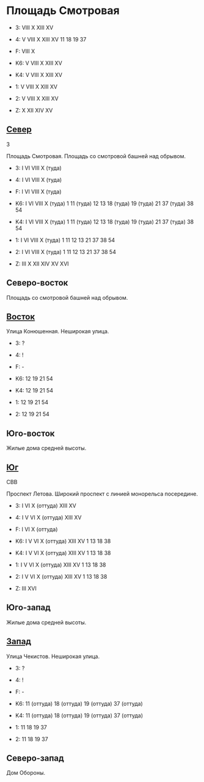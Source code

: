 # Площадь Смотровая

* 3:    VIII    X   XIII    XV
* 4:    V   VIII    X   XIII    XV
        11  18  19  37
* F:    VIII    X

* K6:   V   VIII    X   XIII    XV
* K4:   V   VIII    X   XIII    XV
* 1:    V   VIII    X   XIII    XV
* 2:    V   VIII    X   XIII    XV

* Z:    X   XII XIV XV

## [Север](./10600045.md)

З

Площадь Смотровая.
Площадь со смотровой башней над обрывом.

* 3:    I   VI  VIII    X (туда)
* 4:    I   VI  VIII    X (туда)
* F:    I   VI  VIII    X (туда)

* K6:   I   VI  VIII    X (туда)
        1   11 (туда)   12  13  18 (туда)
        19 (туда)   21  37 (туда)   38  54
* K4:   I   VI  VIII    X (туда)
        1   11 (туда)   12  13  18 (туда)
        19 (туда)   21  37 (туда)   38  54
* 1:    I   VI  VIII    X (туда)
        1   11  12  13  21
        37  38  54
* 2:    I   VI  VIII    X (туда)
        1   11  12  13  21
        37  38  54

* Z:    III X   XII XIV XV  XVI

## Северо-восток

Площадь со смотровой башней над обрывом.

## [Восток](./10610050.md)

Улица Конюшенная.
Неширокая улица.

* 3:    ?
* 4:    !
* F:    -

* K6:   12  19  21  54
* K4:   12  19  21  54
* 1:    12  19  21  54
* 2:    12  19  21  54

## Юго-восток

Жилые дома средней высоты.

## [Юг](./10600055.md)

СВВ

Проспект Летова.
Широкий проспект с линией монорельса посередине.

* 3:    I   VI  X (оттуда)  XIII    XV
* 4:    I   V   VI  X (оттуда)  XIII    XV
* F:    I   VI  X (оттуда)

* K6:   I   V   VI  X (оттуда)  XIII    XV
        1   13  18  38
* K4:   I   V   VI  X (оттуда)  XIII    XV
        1   13  18  38
* 1:    I   V   VI  X (оттуда)  XIII    XV
        1   13  18  38
* 2:    I   V   VI  X (оттуда)  XIII    XV
        1   13  18  38

* Z:    III XVI

## Юго-запад

Жилые дома средней высоты.

## [Запад](./10590050.md)

Улица Чекистов.
Неширокая улица.

* 3:    ?
* 4:    !
* F:    -

* K6:   11 (оттуда) 18 (оттуда) 19 (оттуда) 37 (оттуда)
* K4:   11 (оттуда) 18 (оттуда) 19 (оттуда) 37 (оттуда)
* 1:    11  18  19  37
* 2:    11  18  19  37

## Северо-запад

Дом Обороны.
